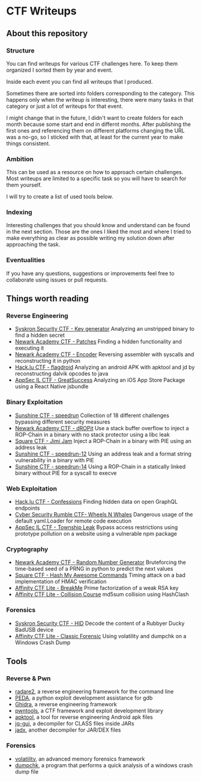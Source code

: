 # CTF Writeups

## About this repository

### Structure

You can find writeups for various CTF challenges here. To keep them organized I sorted them by year and event.

Inside each event you can find all writeups that I produced.

Sometimes there are sorted into folders corresponding to the category. This happens only when the writeup is interesting, there were many tasks in that category or just a lot of writeups for that event.

I might change that in the future, I didn't want to create folders for each month because some start and end in differnt months. After publishing the first ones and referencing them on different platforms changing the URL was a no-go, so I sticked with that, at least for the current year to make things consistent.

### Ambition

This can be used as a resource on how to approach certain challenges. Most writeups are limited to a specific task so you will have to search for them yourself.

I will try to create a list of used tools below.

### Indexing

Interesting challenges that you should know and understand can be found in the next section. Those are the ones I liked the most and where I tried to make everything as clear as possible writing my solution down after approaching the task.

### Eventualities

If you have any questions, suggestions or improvements feel free to collaborate using issues or pull requests.

## Things worth reading

### Reverse Engineering

 - [Syskron Security CTF - Key generator](2020/syskron/key-generator.md) Analyzing an unstripped binary to find a hidden secret
 - [Newark Academy CTF - Patches](2020/newark-academy/reverse-engineering/patches.md) Finding a hidden functionality and executing it
 - [Newark Academy CTF - Encoder](2020/newark-academy/reverse-engineering/encoder.md) Reversing assembler with syscalls and reconstructing it in python
 - [Hack.lu CTF - flagdroid](2020/hacklu/flagdroid.md) Analyzing an android APK with apktool and jd by reconstructing dalvik opcodes to java
 - [AppSec IL CTF - GreatSuccess](2020/appsec-il/greatsuccess.md) Analyzing an iOS App Store Package using a React Native jsbundle

### Binary Exploitation

 - [Sunshine CTF - speedrun](2020/sunshine/speedrun/) Collection of 18 different challenges bypassing different security measures
 - [Newark Academy CTF - dROPit](2020/newark-academy/binary-exploitation/dropit.md) Use a stack buffer overflow to inject a ROP-Chain in a binary with no stack protector using a libc leak
 - [Square CTF - Jimi Jam](2020/square/jimi-jam.md) Inject a ROP-Chain in a binary with PIE using an address leak
 - [Sunshine CTF - speedrun-12](2020/sunshine/speedrun/speedrun-12.md) Using an address leak and a format string vulnerability in a binary with PIE
 - [Sunshine CTF - speedrun-14](2020/sunshine/speedrun/speedrun-14.md) Using a ROP-Chain in a statically linked binary without PIE for a syscall to execve

### Web Exploitation

 - [Hack.lu CTF - Confessions](2020/hacklu/confessions.md) Finding hidden data on open GraphQL endpoints
 - [Cyber Security Rumble CTF- Wheels N Whales](2020/cybersecurityrumble/wheels-n-whales.md) Dangerous usage of the default yaml.Loader for remote code execution
 - [AppSec IL CTF - Township Leak](2020/appsec-il/township-leak.md) Bypass access restrictions using prototype pollution on a website using a vulnerable npm package

### Cryptography

 - [Newark Academy CTF - Random Number Generator](2020/newark-academy/random-number-generator.md) Bruteforcing the time-based seed of a PRNG in python to predict the next values
 - [Square CTF - Hash My Awesome Commands](2020/square/hash-my-awesome-commands.md) Timing attack on a bad implementation of HMAC verification
 - [Affinity CTF Lite - BreakMe](2020/affinity-lite/crypto/breakme.md) Prime factorization of a weak RSA key
 - [Affinity CTF Lite - Collision Course](2020/affinity-lite/crypto/collision-course.md) md5sum collision using HashClash

### Forensics

 - [Syskron Security CTF - HID](2020/syskron/hid.md) Decode the content of a Rubbyer Ducky BadUSB device
 - [Affinity CTF Lite - Classic Forensic](2020/affinity-lite/forensics/classic-forensic.md) Using volatility and dumpchk on a Windows Crash Dump

## Tools

### Reverse & Pwn
 - [radare2](https://github.com/radareorg/radare2), a reverse engineering framework for the command line
 - [PEDA](https://github.com/longld/peda), a python exploit development assistance for gdb
 - [Ghidra](https://github.com/NationalSecurityAgency/ghidra), a reverse engineering framework
 - [pwntools](https://github.com/Gallopsled/pwntools), a CTF framework and exploit development library
 - [apktool](https://github.com/iBotPeaches/Apktool), a tool for reverse engineering Android apk files
 - [jq-gui](https://github.com/java-decompiler/jd-gui), a decompiler for CLASS files inside JARs
 - [jadx](https://github.com/skylot/jadx), another decompiler for JAR/DEX files

### Forensics
 - [volatility](https://github.com/volatilityfoundation/volatility), an advanced memory forensics framework
 - [dumpchk](https://docs.microsoft.com/en-us/windows-hardware/drivers/debugger/dumpchk), a program that performs a quick analysis of a windows crash dump file
